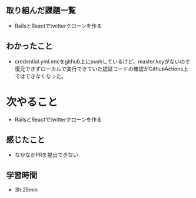 ## 取り組んだ課題一覧
- RailsとReactでtwitterクローンを作る
## わかったこと
- credential.yml.encをgithub上にpushしているけど、master.keyがないので復元できずローカルで実行できていた認証コードの確認がGithubActions上ではできなくなった。
# 次やること
- RailsとReactでtwitterクローンを作る
## 感じたこと
- なかなかPRを提出できない
## 学習時間
- 3h 25min